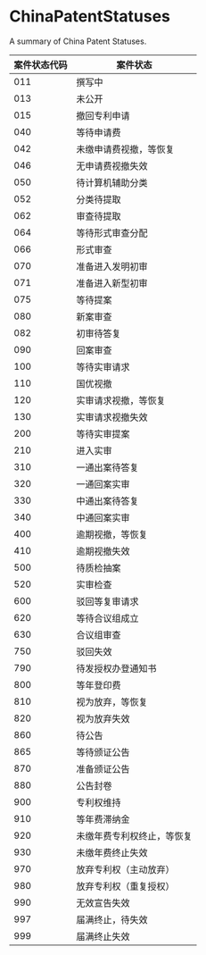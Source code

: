 # ChinaPatentStatuses

A summary of China Patent Statuses.

| 案件状态代码 | 案件状态                   |
| ------------ | -------------------------- |
| 011          | 撰写中                     |
| 013          | 未公开                     |
| 015          | 撤回专利申请               |
| 040          | 等待申请费                 |
| 042          | 未缴申请费视撤，等恢复     |
| 046          | 无申请费视撤失效           |
| 050          | 待计算机辅助分类           |
| 052          | 分类待提取                 |
| 062          | 审查待提取                 |
| 064          | 等待形式审查分配           |
| 066          | 形式审查                   |
| 070          | 准备进入发明初审           |
| 071          | 准备进入新型初审           |
| 075          | 等待提案                   |
| 080          | 新案审查                   |
| 082          | 初审待答复                 |
| 090          | 回案审查                   |
| 100          | 等待实审请求               |
| 110          | 国优视撤                   |
| 120          | 实审请求视撤，等恢复       |
| 130          | 实审请求视撤失效           |
| 200          | 等待实审提案               |
| 210          | 进入实审                   |
| 310          | 一通出案待答复             |
| 320          | 一通回案实审               |
| 330          | 中通出案待答复             |
| 340          | 中通回案实审               |
| 400          | 逾期视撤，等恢复           |
| 410          | 逾期视撤失效               |
| 500          | 待质检抽案                 |
| 520          | 实审检查                   |
| 600          | 驳回等复审请求             |
| 620          | 等待合议组成立             |
| 630          | 合议组审查                 |
| 750          | 驳回失效                   |
| 790          | 待发授权办登通知书         |
| 800          | 等年登印费                 |
| 810          | 视为放弃，等恢复           |
| 820          | 视为放弃失效               |
| 860          | 待公告                     |
| 865          | 等待颁证公告               |
| 870          | 准备颁证公告               |
| 880          | 公告封卷                   |
| 900          | 专利权维持                 |
| 910          | 等年费滞纳金               |
| 920          | 未缴年费专利权终止，等恢复 |
| 930          | 未缴年费终止失效           |
| 970          | 放弃专利权（主动放弃）     |
| 980          | 放弃专利权（重复授权）     |
| 990          | 无效宣告失效               |
| 997          | 届满终止，待失效           |
| 999          | 届满终止失效               |
